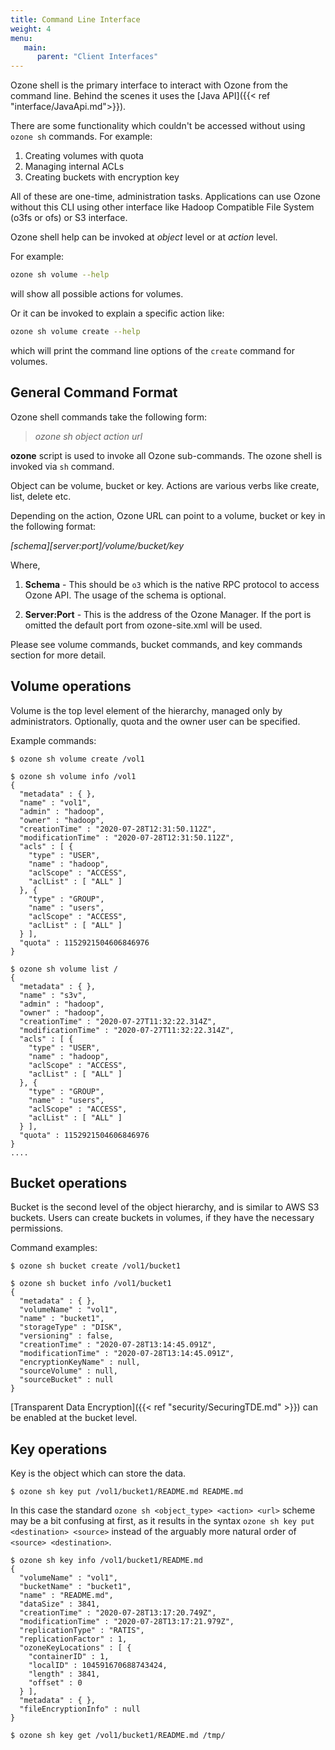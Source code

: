 ```yaml
---
title: Command Line Interface
weight: 4
menu:
   main:
      parent: "Client Interfaces"
---
```

<!---
  Licensed to the Apache Software Foundation (ASF) under one or more
  contributor license agreements.  See the NOTICE file distributed with
  this work for additional information regarding copyright ownership.
  The ASF licenses this file to You under the Apache License, Version 2.0
  (the "License"); you may not use this file except in compliance with
  the License.  You may obtain a copy of the License at

      http://www.apache.org/licenses/LICENSE-2.0

  Unless required by applicable law or agreed to in writing, software
  distributed under the License is distributed on an "AS IS" BASIS,
  WITHOUT WARRANTIES OR CONDITIONS OF ANY KIND, either express or implied.
  See the License for the specific language governing permissions and
  limitations under the License.
-->


Ozone shell is the primary interface to interact with Ozone from the command line. Behind the scenes it uses the [Java API]({{< ref "interface/JavaApi.md">}}).
 
 There are some functionality which couldn't be accessed without using `ozone sh` commands. For example:
 
  1. Creating volumes with quota
  2. Managing internal ACLs
  3. Creating buckets with encryption key
  
All of these are one-time, administration tasks. Applications can use Ozone without this CLI using other interface like Hadoop Compatible File System (o3fs or ofs) or S3 interface.


Ozone shell help can be invoked at _object_ level or at _action_ level.

For example:

```bash
ozone sh volume --help
```

will show all possible actions for volumes.

Or it can be invoked to explain a specific action like:

```bash
ozone sh volume create --help
```

which will print the command line options of the `create` command for volumes.

## General Command Format

Ozone shell commands take the following form:

> _ozone sh object action url_

**ozone** script is used to invoke all Ozone sub-commands. The ozone shell is
invoked via ```sh``` command.

Object can be volume, bucket or key. Actions are various verbs like
create, list, delete etc.

Depending on the action, Ozone URL can point to a volume, bucket or key in the following format:

_\[schema\]\[server:port\]/volume/bucket/key_


Where,

1. **Schema** - This should be `o3` which is the native RPC protocol to access
  Ozone API. The usage of the schema is optional.

2. **Server:Port** - This is the address of the Ozone Manager. If the port is
omitted the default port from ozone-site.xml will be used.

Please see volume commands, bucket commands, and key commands section for more
detail.

## Volume operations

Volume is the top level element of the hierarchy, managed only by administrators. Optionally, quota and the owner user can be specified.

Example commands:

```shell
$ ozone sh volume create /vol1
```

```shell
$ ozone sh volume info /vol1
{
  "metadata" : { },
  "name" : "vol1",
  "admin" : "hadoop",
  "owner" : "hadoop",
  "creationTime" : "2020-07-28T12:31:50.112Z",
  "modificationTime" : "2020-07-28T12:31:50.112Z",
  "acls" : [ {
    "type" : "USER",
    "name" : "hadoop",
    "aclScope" : "ACCESS",
    "aclList" : [ "ALL" ]
  }, {
    "type" : "GROUP",
    "name" : "users",
    "aclScope" : "ACCESS",
    "aclList" : [ "ALL" ]
  } ],
  "quota" : 1152921504606846976
}
```

```shell
$ ozone sh volume list /
{
  "metadata" : { },
  "name" : "s3v",
  "admin" : "hadoop",
  "owner" : "hadoop",
  "creationTime" : "2020-07-27T11:32:22.314Z",
  "modificationTime" : "2020-07-27T11:32:22.314Z",
  "acls" : [ {
    "type" : "USER",
    "name" : "hadoop",
    "aclScope" : "ACCESS",
    "aclList" : [ "ALL" ]
  }, {
    "type" : "GROUP",
    "name" : "users",
    "aclScope" : "ACCESS",
    "aclList" : [ "ALL" ]
  } ],
  "quota" : 1152921504606846976
}
....
```
## Bucket operations

Bucket is the second level of the object hierarchy, and is similar to AWS S3 buckets. Users can create buckets in volumes, if they have the necessary permissions.

Command examples:

```shell
$ ozone sh bucket create /vol1/bucket1
```

```shell
$ ozone sh bucket info /vol1/bucket1
{
  "metadata" : { },
  "volumeName" : "vol1",
  "name" : "bucket1",
  "storageType" : "DISK",
  "versioning" : false,
  "creationTime" : "2020-07-28T13:14:45.091Z",
  "modificationTime" : "2020-07-28T13:14:45.091Z",
  "encryptionKeyName" : null,
  "sourceVolume" : null,
  "sourceBucket" : null
}
```

[Transparent Data Encryption]({{< ref "security/SecuringTDE.md" >}}) can be enabled at the bucket level.

## Key operations

Key is the object which can store the data.

```shell
$ ozone sh key put /vol1/bucket1/README.md README.md
```

<div class="alert alert-warning" role="alert">

In this case the standard `ozone sh <object_type> <action> <url>` scheme may be a bit confusing at first, as it results in the syntax `ozone sh key put <destination> <source>` instead of the arguably more natural order of `<source> <destination>`.
</div>



```shell
$ ozone sh key info /vol1/bucket1/README.md
{
  "volumeName" : "vol1",
  "bucketName" : "bucket1",
  "name" : "README.md",
  "dataSize" : 3841,
  "creationTime" : "2020-07-28T13:17:20.749Z",
  "modificationTime" : "2020-07-28T13:17:21.979Z",
  "replicationType" : "RATIS",
  "replicationFactor" : 1,
  "ozoneKeyLocations" : [ {
    "containerID" : 1,
    "localID" : 104591670688743424,
    "length" : 3841,
    "offset" : 0
  } ],
  "metadata" : { },
  "fileEncryptionInfo" : null
}
```

```shell
$ ozone sh key get /vol1/bucket1/README.md /tmp/
```
